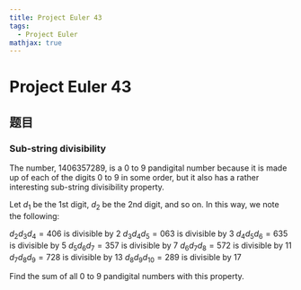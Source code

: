 ```yaml
---
title: Project Euler 43
tags:
  - Project Euler
mathjax: true
---
```

<escape><!-- more --></escape>

# Project Euler 43
## 题目
### Sub-string divisibility
The number, $1406357289$, is a $0$ to $9$ pandigital number because it is made up of each of the digits $0$ to $9$ in some order, but it also has a rather interesting sub-string divisibility property.

Let $d_1$ be the 1st digit, $d_2$ be the 2nd digit, and so on. In this way, we note the following:

$d_2d_3d_4=406$ is divisible by $2$
$d_3d_4d_5=063$ is divisible by $3$
$d_4d_5d_6=635$ is divisible by $5$
$d_5d_6d_7=357$ is divisible by $7$
$d_6d_7d_8=572$ is divisible by $11$
$d_7d_8d_9=728$ is divisible by $13$
$d_8d_9d_{10}=289$ is divisible by $17$

Find the sum of all $0$ to $9$ pandigital numbers with this property.